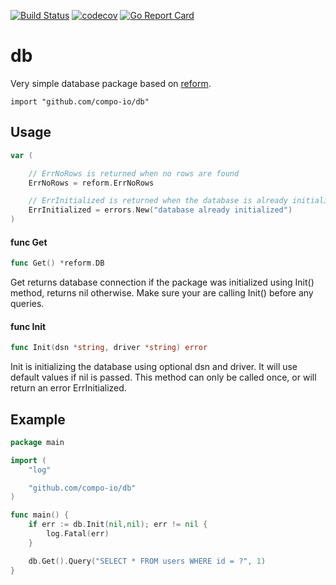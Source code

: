 [![Build Status](https://travis-ci.com/compo-io/db.svg?branch=master)](https://travis-ci.com/compo-io/db)
[![codecov](https://codecov.io/gh/compo-io/db/branch/master/graph/badge.svg)](https://codecov.io/gh/compo-io/db)
[![Go Report Card](https://goreportcard.com/badge/github.com/compo-io/db)](https://goreportcard.com/report/github.com/compo-io/db)

# db

Very simple database package based on [reform](https://github.com/go-reform/reform).

```
import "github.com/compo-io/db"
```

## Usage

```go
var (

	// ErrNoRows is returned when no rows are found
	ErrNoRows = reform.ErrNoRows

	// ErrInitialized is returned when the database is already initialized
	ErrInitialized = errors.New("database already initialized")
)
```

#### func  Get

```go
func Get() *reform.DB
```
Get returns database connection if the package was initialized using Init()
method, returns nil otherwise. Make sure your are calling Init() before any
queries.

#### func  Init

```go
func Init(dsn *string, driver *string) error
```
Init is initializing the database using optional dsn and driver. It will use
default values if nil is passed. This method can only be called once, or will
return an error ErrInitialized.

## Example
```go
package main

import (
    "log"

    "github.com/compo-io/db"
)

func main() {
    if err := db.Init(nil,nil); err != nil {
        log.Fatal(err)
    }

    db.Get().Query("SELECT * FROM users WHERE id = ?", 1)
}
```